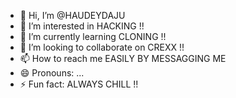- 👋 Hi, I’m @HAUDEYDAJU
- 👀 I’m interested in HACKING !!
- 🌱 I’m currently learning CLONING !!
- 💞️ I’m looking to collaborate on CREXX !!
- 📫 How to reach me EASILY BY MESSAGGING ME 
- 😄 Pronouns: ...
- ⚡ Fun fact: ALWAYS CHILL !!

<!---
HAUDEYDAJU/HAUDEYDAJU is a ✨ special ✨ repository because its `README.md` (this file) appears on your GitHub profile.
You can click the Preview link to take a look at your changes.
--->
